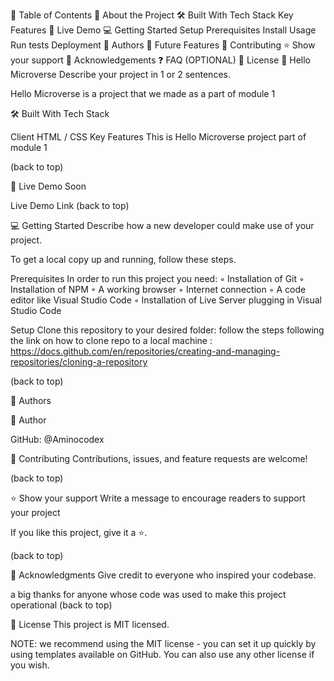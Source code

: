 📗 Table of Contents
📖 About the Project
🛠 Built With
Tech Stack
Key Features
🚀 Live Demo
💻 Getting Started
Setup
Prerequisites
Install
Usage
Run tests
Deployment
👥 Authors
🔭 Future Features
🤝 Contributing
⭐️ Show your support
🙏 Acknowledgements
❓ FAQ (OPTIONAL)
📝 License
📖 Hello Microverse
Describe your project in 1 or 2 sentences.

Hello Microverse is a project that we made as a part of module 1

🛠 Built With
Tech Stack

Client
HTML / CSS
Key Features
This is Hello Microverse project part of module 1

(back to top)

🚀 Live Demo
Soon

Live Demo Link
(back to top)

💻 Getting Started
Describe how a new developer could make use of your project.

To get a local copy up and running, follow these steps.

Prerequisites
In order to run this project you need:
◦ Installation of Git
◦ Installation of NPM
◦ A working browser
◦ Internet connection
◦ A code editor like Visual Studio Code
◦ Installation of Live Server plugging in Visual Studio Code

Setup
Clone this repository to your desired folder:
follow the steps following the link on how to clone repo to a local machine : 
https://docs.github.com/en/repositories/creating-and-managing-repositories/cloning-a-repository


(back to top)

👥 Authors

👤 Author

GitHub: @Aminocodex

🤝 Contributing Contributions, issues, and feature requests are welcome!

(back to top)

⭐️ Show your support Write a message to encourage readers to support your project

If you like this project, give it a ⭐️.

(back to top)

🙏 Acknowledgments Give credit to everyone who inspired your codebase.

a big thanks for anyone whose code was used to make this project operational
(back to top)

📝 License This project is MIT licensed.

NOTE: we recommend using the MIT license - you can set it up quickly by using templates available on GitHub. You can also use any other license if you wish.
